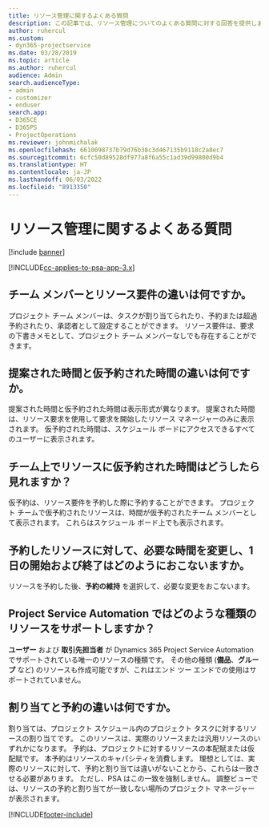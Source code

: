 ```yaml
---
title: リソース管理に関するよくある質問
description: この記事では、リソース管理についてのよくある質問に対する回答を提供します。
author: ruhercul
ms.custom:
- dyn365-projectservice
ms.date: 03/28/2019
ms.topic: article
ms.author: ruhercul
audience: Admin
search.audienceType:
- admin
- customizer
- enduser
search.app:
- D365CE
- D365PS
- ProjectOperations
ms.reviewer: johnmichalak
ms.openlocfilehash: 6610098737b79d76b38c3d467135b9118c2a8ec7
ms.sourcegitcommit: 6cfc50d89528df977a8f6a55c1ad39d99800d9b4
ms.translationtype: HT
ms.contentlocale: ja-JP
ms.lasthandoff: 06/03/2022
ms.locfileid: "8913350"
---
```

# <a name="resource-management-faq"></a>リソース管理に関するよくある質問

[!include [banner](../includes/psa-now-project-operations.md)]

[!INCLUDE[cc-applies-to-psa-app-3.x](../includes/cc-applies-to-psa-app-3x.md)]

## <a name="what-is-the-difference-between-a-team-member-and-a-resource-requirement"></a>チーム メンバーとリソース要件の違いは何ですか。

プロジェクト チーム メンバーは、タスクが割り当てられたり、予約または超過予約されたり、承認者として設定することができます。 リソース要件は、要求の下書きメモとして、プロジェクト チーム メンバーなしでも存在することができます。 

## <a name="what-is-the-difference-between-proposed-and-soft-booked-hours"></a>提案された時間と仮予約された時間の違いは何ですか。

提案された時間と仮予約された時間は表示形式が異なります。 提案された時間は、リソース要求を使用して要求を開始したリソース マネージャーのみに表示されます。 仮予約された時間は、スケジュール ボードにアクセスできるすべてのユーザーに表示されます。

## <a name="how-can-i-see-the-soft-booked-hours-for-resources-on-a-team"></a>チーム上でリソースに仮予約された時間はどうしたら見れますか？

仮予約は、リソース要件を予約した際に予約することができます。 プロジェクト チームで仮予約されたリソースは、時間が仮予約されたチーム メンバーとして表示されます。 これらはスケジュール ボード上でも表示されます。

## <a name="how-do-i-change-the-required-hours-and-the-start-and-end-dates-for-a-resource-generic-or-named-that-i-booked"></a>予約したリソースに対して、必要な時間を変更し、1 日の開始および終了はどのようにおこないますか。

リソースを予約した後、**予約の維持** を選択して、必要な変更をおこないます。

## <a name="what-resources-types-does-project-service-automation-support"></a>Project Service Automation ではどのような種類のリソースをサポートしますか？

**ユーザー** および **取引先担当者** が Dynamics 365 Project Service Automation でサポートされている唯一のリソースの種類です。 その他の種類 (**備品**、**グループ** など) のリソースも作成可能ですが、これはエンド ツー エンドでの使用はサポートされていません。

## <a name="what-is-the-difference-between-an-assignment-and-a-booking"></a>割り当てと予約の違いは何ですか。

割り当ては、プロジェクト スケジュール内のプロジェクト タスクに対するリソースの割り当てです。 このリソースは、実際のリソースまたは汎用リソースのいずれかになります。 予約は、プロジェクトに対するリソースの本配賦または仮配賦です。 本予約はリソースのキャパシティを消費します。 理想としては、実際のリソースに対して、予約と割り当ては違いがないことから、これらは一致させる必要があります。 ただし、PSA はこの一致を強制しません。 調整ビューでは、リソースの予約と割り当てが一致しない場所のプロジェクト マネージャーが表示されます。


[!INCLUDE[footer-include](../includes/footer-banner.md)]
